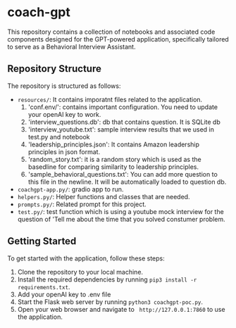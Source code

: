 # coach-gpt

This repository contains a collection of notebooks and associated code components designed for the GPT-powered application, specifically tailored to serve as a Behavioral Interview Assistant.

## Repository Structure

The repository is structured as follows:

- `resources/`: It contains imporatnt files related to the application.
    1. 'conf.env/': contains important configuration. You need to update your openAI key to work.
    2. 'interview_questions.db': db that contains question. It is SQLite db
    3. 'interview_youtube.txt': sample interview results that we used in test.py and notebook
    4. 'leadership_principles.json': It contains Amazon leadership principles in json format. 
    5. 'random_story.txt': it is a random story which is used as the basedline for comparing similarity to leadership principles.
    6. 'sample_behavioral_questions.txt': You can add more question to this file in the newline. It will be automatically loaded to question db. 
- `coachgpt-app.py/`: gradio app to run.
- `helpers.py/`: Helper functions and classes that are needed.
- `prompts.py/`: Related prompt for this project.
- `test.py/`: test function which is using a youtube mock interview for the question of 'Tell me about the time that you solved constumer problem.

## Getting Started

To get started with the application, follow these steps:

1. Clone the repository to your local machine.
2. Install the required dependencies by running `pip3 install -r requirements.txt`.
3. Add your openAI key to .env file
4. Start the Flask web server by running `python3 coachgpt-poc.py`.
5. Open your web browser and navigate to ` http://127.0.0.1:7860` to use the application.





